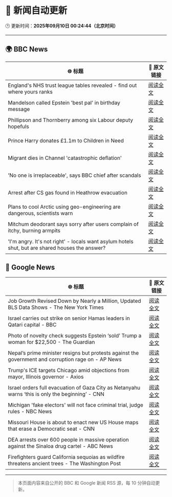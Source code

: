 # 🧠 新闻自动更新

🕒 更新时间：**2025年09月10日 00:24:44（北京时间）**

---

## 🌍 BBC News

| 🌐 标题 | 🔗 原文链接 |
|--------|-------------|
| England's NHS trust league tables revealed - find out where yours ranks | [阅读全文](https://www.bbc.com/news/articles/cq8eqxlypv7o?at_medium=RSS&at_campaign=rss) |
| Mandelson called Epstein 'best pal' in birthday message | [阅读全文](https://www.bbc.com/news/articles/cwy9dwe50leo?at_medium=RSS&at_campaign=rss) |
| Phillipson and Thornberry among six Labour deputy hopefuls | [阅读全文](https://www.bbc.com/news/articles/c3rvqv9yg4eo?at_medium=RSS&at_campaign=rss) |
| Prince Harry donates £1.1m to Children in Need | [阅读全文](https://www.bbc.com/news/articles/ckg2xknwyp7o?at_medium=RSS&at_campaign=rss) |
| Migrant dies in Channel 'catastrophic deflation' | [阅读全文](https://www.bbc.com/news/articles/ce84nw9pllwo?at_medium=RSS&at_campaign=rss) |
| 'No one is irreplaceable', says BBC chief after scandals | [阅读全文](https://www.bbc.com/news/articles/cj07r78gg32o?at_medium=RSS&at_campaign=rss) |
| Arrest after CS gas found in Heathrow evacuation | [阅读全文](https://www.bbc.com/news/articles/ckgy9e0zpp3o?at_medium=RSS&at_campaign=rss) |
| Plans to cool Arctic using geo-engineering are dangerous, scientists warn | [阅读全文](https://www.bbc.com/news/articles/c5yqw996q1ko?at_medium=RSS&at_campaign=rss) |
| Mitchum deodorant says sorry after users complain of itchy, burning armpits | [阅读全文](https://www.bbc.com/news/articles/cly0gkrqq7ko?at_medium=RSS&at_campaign=rss) |
| 'I'm angry. It's not right' - locals want asylum hotels shut, but are shared houses the answer? | [阅读全文](https://www.bbc.com/news/articles/c07vn1y2jz2o?at_medium=RSS&at_campaign=rss) |

## 📰 Google News

| 🌐 标题 | 🔗 原文链接 |
|--------|-------------|
| Job Growth Revised Down by Nearly a Million, Updated BLS Data Shows - The New York Times | [阅读全文](https://news.google.com/rss/articles/CBMigAFBVV95cUxOTUxIaUVickJyblY0d2hIN3plRlpER0o1VF81U1gxUG5RWEtZRTNNR29NcDJZaHRFQlRha1hzazkydU5KNlZSWE5qbzM0U0dRU05sVnl4ak9rby1FS1hoRUpvMDZjN0NYU0o5YTlMUzNpSG9uZTdBc1hJOWhfbHkyaA?oc=5) |
| Israel carries out strike on senior Hamas leaders in Qatari capital - BBC | [阅读全文](https://news.google.com/rss/articles/CBMiVEFVX3lxTE91TDZzTE9wemZyQXlLVFVTS0NCQzJfRTQ2QkdTM2VLVkVYSG5hcThaUjF5bUstaUx5RDBJZ1pNUV8yb2V5ZW9PMk5IWHFibWFZaHY3eg?oc=5) |
| Photo of novelty check suggests Epstein ‘sold’ Trump a woman for $22,500 - The Guardian | [阅读全文](https://news.google.com/rss/articles/CBMihgFBVV95cUxPOGlCQ3pYcV90VUdfVHJNVlhzU1lWYUlFODRpM1l0eDd4bFJoNGFQNnBxaHdvYkhfWHJCbVk3NmtKWVNNRFdMUWJsT0VMYUVpSmNNUFV1WWk1bnZqcHdOb1JpaHBoUWJqbDlsajExWFRNMjJYR2pRakRPTk9TMlhNT3FsNGNxUQ?oc=5) |
| Nepal’s prime minister resigns but protests against the government and corruption rage on - AP News | [阅读全文](https://news.google.com/rss/articles/CBMilAFBVV95cUxQdDYzNkd1MHFWekNmekFBR2k3cXh5bjJQXzIzU2JqRGNEbDUwelVtN1hodENaNWlyeDRSaHpsblotRHBqdVJSUE5BUnFOQWlTNTlocGV1cFNSWXlwRlRHUnA3T3hFa3NNd1hCQUlMVmZQOTJpcFVhc1V2emY0SHZYTkdDUFpEVTg4clc5dDRJTTlmdWhs?oc=5) |
| Trump's ICE targets Chicago amid objections from mayor, Illinois governor - Axios | [阅读全文](https://news.google.com/rss/articles/CBMihgFBVV95cUxOWXBxLWdwOGV3ZlBaUlJ0QVRHbndtYjkwN0QzRlNPZGptVnJTT0lXcThGUUdLT1JFVU1jM0pfYzlYSk1saHJBT2dPV203di01dmcxaW45UXhwS1RNaExXa0JSU1BuTG9GQTJnWlNhRHc4VkFySW1vUHNaTmdEekNlZ01BUGpGQQ?oc=5) |
| Israel orders full evacuation of Gaza City as Netanyahu warns ‘this is only the beginning’ - CNN | [阅读全文](https://news.google.com/rss/articles/CBMilwFBVV95cUxNWWgzX0kxczczZzd2RGVvLVEzU1AydWJmYlhVenY0cU5DeWdiQTl3dlhXdFhPVTduMmFMMFgtdXd1SEExeXFXMzNrZ1ZJUlFhY3hWdWpUbEM1bHgzcFMzWWpYeUZHWFo0Z3BrSFlpZDVsTEl2MlBzNXdSZ1ZvVkFoUmNRYW51YkJ1VWdVR2djU1NlX2xKXzZV?oc=5) |
| Michigan 'fake electors' will not face criminal trial, judge rules - NBC News | [阅读全文](https://news.google.com/rss/articles/CBMivgFBVV95cUxOMjBkWHZrR2NqcHNVci05WktZaDVaRDJzWThVbWQzcGw1cEdyNjhwY0dvcG1pZ0NNaDdZdl9tRkYwSjJUUE1QTW9oT0w4b2RmVlhsRTlhMm05LXJZTEJCblZtbkRtNlZGTEloUGFmdFVjV19aUUlfR25BUU9zSUlsZjY3bWN5dlVmMjZCRjhMVm5qWm1nbVd1aTc1SzRjZ2NjdElPdXUtWVpFZ21HQnJCbVNfTXdHYWZyeVMtMmdB0gFWQVVfeXFMTjJ3QkNoT3d0b3BiZXdzVTFwZmtJRmVQdF9qenptYXF0VXRtbTB2OGt6Z2t1OTVMaVJDblFRMGhQeGRicG4yNkZjaW1pX1p3MnRDc2tRU2c?oc=5) |
| Missouri House is about to enact new US House maps that erase a Democratic seat - CNN | [阅读全文](https://news.google.com/rss/articles/CBMib0FVX3lxTE0zMnFkZFZ3d0VoZ09LMG1CUzltOHlFa205bHV3VDRYTWhncjZ6ZGI5a0JKOEJjNDN0d2xoc1ktcFhNSWRmYjk3aXZSM3hnTmJjYkI1d3Z4WDBOMGJkU2xYT2Mzdk1BRUU1MzZqazA5QQ?oc=5) |
| DEA arrests over 600 people in massive operation against the Sinaloa drug cartel - ABC News | [阅读全文](https://news.google.com/rss/articles/CBMinwFBVV95cUxNUXMzdDlxeFl0cGZVWnRwbldheDBaQ0ltNnFpN1FDNzZILVdaLUV6aE9zemc5UEwzbEZoTGRZRlBLcHFiZlNUZzVkNUJ0bkExenI5X1FORkRHVnRKNzZtMVhRZ0JCbzE1bzF6YU0xbFZyeXhWekR2dTRqUHpveUpMenBldlJlaFA2QnFUUVo3WkMxSmEyVmw5MjMtLWtfWjjSAaQBQVVfeXFMTkgwMmloLS1tVm0yQ0NqZ0lvT2hSamVhOG9CWEdxR21sVFVSX28tUHBnMjFkQUVMcUJiRGZ6NUh2VnVLWVlnUUNsODkxU09tbDJCLTZWbVptVHNWbjFBSlMwbDhYSW1qSmJwcEJZbUZfNGl2Zi1WU3RKNlRHaVZ0aERtcjVjb3FTQWlXeUg3RVlCQkh6d3B6TC1BNjlCcnh3NHluS0Q?oc=5) |
| Firefighters guard California sequoias as wildfire threatens ancient trees - The Washington Post | [阅读全文](https://news.google.com/rss/articles/CBMinwFBVV95cUxPZk5VR2REU1ZGWE5MaGhZWk05TlB6Yjc4Rm52aFhvQWhCTW8yc2M5TDdtSkthS0lIYU1SbTN2b0lIMzI5dEUzcUJhampnZ2tfb3J4M245RFNiWERyUjhRTzBVYjJSdl80dTZ2V29yUHR5YlJvY2RyLWpaYzR2U1hNYmh3OXJWNlRIRXRZX1BxbFJRWnliYVJLa2VoVzZWUVU?oc=5) |

---
> 本页面内容来自公开的 BBC 和 Google 新闻 RSS 源，每 10 分钟自动更新。